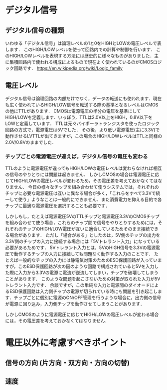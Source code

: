 # デジタル信号
## デジタル信号の種類

いわゆる「デジタル信号」は論理レベルの1と0をHIGHとLOWの電圧レベルで表します．
このHIGH/LOWレベルを使って回路内での計算や制御を行います．
このHIGH/LOWレベルを表現する方法には歴史的に様々なものがありました．主に集積回路内で使われる構成によるもので現在よく使われているのがCMOSロジック回路です．
https://en.wikipedia.org/wiki/Logic_family

## 電圧レベル

デジタル信号は論理回路の内部だけでなく，データの転送にも使われます．現在も広く使われているHIGH/LOW信号を転送する際の基準となるレベルはCMOSの他にTTLがあります．
CMOSは電源電圧の半分の電圧を基準にしてHIGH/LOWを定義します．いっぽう，TTLは2.0V以上をHIGH，0.8V以下をLOWと定義しています．
TTLは元々バイポーラトランジスタを使ったロジック回路の方式で，電源電圧は5Vでした．
その後，より低い電源電圧(主に3.3V)で動作させるLVTTLが出てきますが，この場合のHIGH/LOWレベルはTTLと同様の2.0V/0.8Vのままでした．

### チップごとの電源電圧が違えば，デジタル信号の電圧も変わる

TTLのように電源電圧が違ってもHIGH/LOWの電圧レベルは変わらなければ相互の信号のやりとりには問題は起きません．
しかしCMOSの場合は電源電圧に応じてHIGH/LOWの電圧レベルが変わるため，その電圧差を考えておかなくてはなりません．
今日の様々なチップを組み合わせて使うシステムでは，それぞれのチップに必要な電源電圧は互いに異なる場合が多く，「これらをすべて3.3Vで統一して使う」ようなことは一般的にできません．また消費電力を抑える目的で各チップに最適な電源電圧を選択することも必要です．

しかしもし，たとえば電源電圧5VのTTLチップと電源電圧3.3VのCMOSチップを組み合わせて使う場合，これらのチップ間で信号をやりとりするためには，それぞれのチップのHIGH/LOW電圧が互いに適合しているためそのまま接続できる場合があります．
ただし「場合がある」としたのは，5V側のチップの出力を3.3V側のチップの入力に接続する場合には「5Vトレラント入力」になっている必要があるためです．
5Vトレラント入力とは，5VのHIGH信号を3.3Vの電源電圧で動作するチップの入力に接続しても問題なく動作する入力のことです．
たとえば一般的なチップの入力には静電気対策のためのESD保護回路が入っていますが，このESD保護回路が次の図のような回路で構成されていると5Vを入力した際に入力から3.3Vの電源に電流が逆流してしまい，チップを破壊してしまうことがあります．
このような問題を起こさないための対策が取られた入力が5Vトレラント入力です．
余談ですが，この単純な入力と電源間のダイオードによるESD保護回路は入力側チップの電源が切られている時にも問題を引き起こします．チップごとに個別に電源のON/OFF管理を行うような場合に，出力側の信号が電源に回り込み，入力側チップを動作させてしまうことがあります．

しかしCMOSのように電源電圧に応じてHIGH/LOWの電圧レベルが変わる場合には，その電圧差を考えておかなくてはなりません．

# 電圧以外に考慮すべきポイント

## 信号の方向 (片方向・双方向・方向の切替)
## 速度

